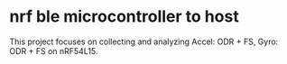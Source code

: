 # nrf ble microcontroller to host
This project focuses on collecting and analyzing Accel: ODR + FS, Gyro: ODR + FS on nRF54L15.
